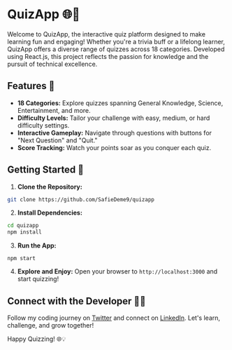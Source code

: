 # QuizApp 🌐🧠

Welcome to QuizApp, the interactive quiz platform designed to make learning fun and engaging! Whether you're a trivia buff or a lifelong learner, QuizApp offers a diverse range of quizzes across 18 categories. Developed using React.js, this project reflects the passion for knowledge and the pursuit of technical excellence.

## Features 🚀

- **18 Categories:** Explore quizzes spanning General Knowledge, Science, Entertainment, and more.
- **Difficulty Levels:** Tailor your challenge with easy, medium, or hard difficulty settings.
- **Interactive Gameplay:** Navigate through questions with buttons for "Next Question" and "Quit."
- **Score Tracking:** Watch your points soar as you conquer each quiz.

## Getting Started 🌟

1. **Clone the Repository:**

```bash
git clone https://github.com/SafieDeme9/quizapp
```

2. **Install Dependencies:**

```bash
cd quizapp
npm install
```

3. **Run the App:**

```
npm start
```

4. **Explore and Enjoy:**
   Open your browser to `http://localhost:3000` and start quizzing!

## Connect with the Developer 👩‍💻

Follow my coding journey on [Twitter](https://twitter.com/@Sdeme9) and connect on [LinkedIn](https://www.linkedin.com/in/sdeme9/). Let's learn, challenge, and grow together!

Happy Quizzing! 🌐💡
